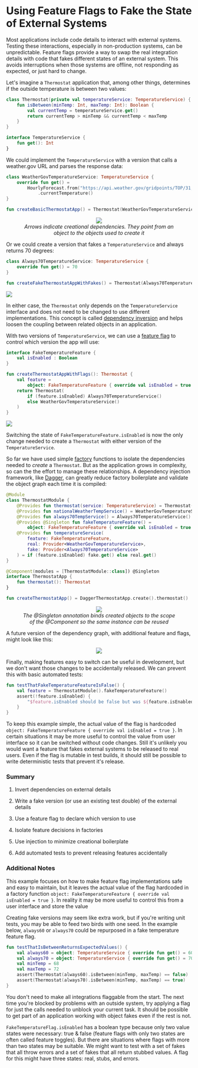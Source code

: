 # Using Feature Flags to Fake the State of External Systems

Most applications include code details to interact with external systems.  Testing these interactions, especially in non-production systems, can be unpredictable.  Feature flags provide a way to swap the real integration details with code that fakes different states of an external system.  This avoids interruptions when those systems are offline, not responding as expected, or just hard to change.

Let's imagine a `Thermostat` application that, among other things, determines if the outside temperature is between two values:

```kotlin
class Thermostat(private val temperatureService: TemperatureService) {
    fun isBetween(minTemp: Int, maxTemp: Int): Boolean {
        val currentTemp = temperatureService.get()
        return currentTemp > minTemp && currentTemp < maxTemp
    }
}

interface TemperatureService {
    fun get(): Int
}
```

We could implement the `TemperatureService` with a version that calls a weather.gov URL and parses the response data:

```kotlin
class WeatherGovTemperatureService: TemperatureService {
    override fun get() =
        HourlyForecast.from("https://api.weather.gov/gridpoints/TOP/31,80/forecast/hourly")
            .currentTemperature()
}

fun createBasicThermostatApp() = Thermostat(WeatherGovTemperatureService())
```

<center> <figure> <img src="https://raw.githubusercontent.com/toddway/feature-fakes/main/img/com.example.sandbox.BasicThermostatApp.png"/> <figcaption><i>Arrows indicate creational dependencies.  They point from an object to the objects used to create it</i></figcaption> </figure> </center>

Or we could create a version that fakes a `TemperatureService` and always returns 70 degrees:

```kotlin
class Always70TemperatureService: TemperatureService {
    override fun get() = 70
}

fun createFakeThermostatAppWithFakes() = Thermostat(Always70TemperatureService())
```

<img src="https://raw.githubusercontent.com/toddway/feature-fakes/main/img/com.example.sandbox.FakeThermostatApp.png" data-align="center"/>

In either case, the `Thermostat` only depends on the `TemperatureService` interface and does not need to be changed to use different implementations. This concept is called [dependency inversion](https://en.wikipedia.org/wiki/Dependency_inversion_principle) and helps loosen the coupling between related objects in an application.

With two versions of `TemperatureService`, we can use a [feature flag](https://martinfowler.com/articles/feature-toggles.html) to control which version the app will use:

```kotlin
interface FakeTemperatureFeature {
    val isEnabled : Boolean
}

fun createThermostatAppWithFlags(): Thermostat {
    val feature =
        object: FakeTemperatureFeature { override val isEnabled = true }
    return Thermostat(
        if (feature.isEnabled) Always70TemperatureService()
        else WeatherGovTemperatureService()
    )
}
```

<img src="https://raw.githubusercontent.com/toddway/feature-fakes/main/img/com.example.sandbox.ThermostatAppWithFlags.png" data-align="center"/>

Switching the state of `FakeTemperatureFeature.isEnabled` is now the only change needed to create a `Thermostat` with either version of the `TemperatureService`.

So far we have used simple [factory](https://en.wikipedia.org/wiki/Factory_(object-oriented_programming)) functions to isolate the dependencies needed to *create* a `Thermostat`. But as the application grows in complexity, so can the the effort to manage these relationships. A dependency injection framework, like [Dagger](https://dagger.dev/), can greatly reduce factory boilerplate and validate the object graph each time it is compiled:

```kotlin
@Module
class ThermostatModule {
    @Provides fun thermostat(service: TemperatureService) = Thermostat(service)
    @Provides fun nationalWeatherTempService() = WeatherGovTemperatureService()
    @Provides fun always70TempService() = Always70TemperatureService()
    @Provides @Singleton fun fakeTemperatureFeature() =
        object: FakeTemperatureFeature { override val isEnabled = true }
    @Provides fun temperatureService(
        feature: FakeTemperatureFeature,
        real: Provider<WeatherGovTemperatureService>,
        fake: Provider<Always70TemperatureService>
    ) = if (feature.isEnabled) fake.get() else real.get()
}

@Component(modules = [ThermostatModule::class]) @Singleton
interface ThermostatApp {
    fun thermostat(): Thermostat
}

fun createThermostatApp() = DaggerThermostatApp.create().thermostat()
```

<center> <figure> <img src="https://raw.githubusercontent.com/toddway/feature-fakes/main/img/com.example.sandbox.ThermostatApp.png"/> <figcaption><i>The @Singleton annotation binds created objects to the scope of the @Component so the same instance can be reused</i></figcaption> </figure> </center>

A future version of the dependency graph, with additional feature and flags, might look like this:

<center> <img src="https://raw.githubusercontent.com/toddway/feature-fakes/main/img/com.example.sandbox.BigThermostatApp.png"/> </center>



Finally, making features easy to switch can be useful in development, but we don't want those changes to be accidentally released. We can prevent this with basic automated tests:

```kotlin
fun testThatFakeTemperatureFeatureIsFalse() {
    val feature = ThermostatModule().fakeTemperatureFeature()
    assert(!feature.isEnabled) {
        "$feature.isEnabled should be false but was ${feature.isEnabled}"
    }
}
```

To keep this example simple, the actual value of the flag is hardcoded `object: FakeTemperatureFeature { override val isEnabled = true }`.  In certain situations it may be more useful to control the value from user interface so it can be switched without code changes.  Still it's unlikely you would want a feature that fakes external systems to be released to real users.  Even if the flag is mutable in test builds, it should still be possible to write deterministic tests that prevent it's release.

### Summary

1. Invert dependencies on external details

2. Write a fake version (or use an existing test double) of the external details

3. Use a feature flag to declare which version to use

4. Isolate feature decisions in factories

4. Use injection to minimize creational boilerplate

5. Add automated tests to prevent releasing features accidentally



### Additional Notes

This example focuses on how to make feature flag implementations safe and easy to maintain, but it leaves the actual value of the flag hardcoded in a factory function `object: FakeTemperatureFeature { override val isEnabled = true }`.  In reality it may be more useful to control this from a user interface and store the value

Creating fake versions may seem like extra work, but if you're writing unit tests, you may be able to feed two birds with one seed.  In the example below, `always60` or `always70` could be repurposed in a fake temperature feature flag.

```kotlin
fun testThatIsBetweenReturnsExpectedValues() {
    val always60 = object: TemperatureService { override fun get() = 60 }
    val always70 = object: TemperatureService { override fun get() = 70 }
    val minTemp = 68
    val maxTemp = 72
    assert(Thermostat(always60).isBetween(minTemp, maxTemp) == false)
    assert(Thermostat(always70).isBetween(minTemp, maxTemp) == true)
}
```

You don't need to make all integrations flaggable from the start.  The next time you're blocked by problems with an outside system, try applying a flag for just the calls needed to unblock your current task.  It should be possible to get part of an application working with object fakes even if the rest is not.



`FakeTemperatureFlag.isEnabled` has a boolean type because only two value states were necessary: true & false (feature flags with only two states are often called feature toggles).  But there are situations where flags with more than two states may be suitable.  We might want to test with a set of fakes that all throw errors and a set of fakes that all return stubbed values.  A flag for this might have three states: real, stubs, and errors.



